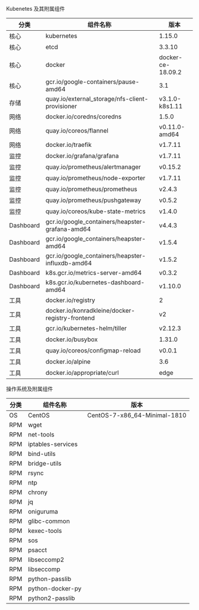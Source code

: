 Kubenetes 及其附属组件

|  分类  |  组件名称   | 版本  |
|  ---- |  ----  | ----  |
| 核心 | kubernetes  | 1.15.0 |
| 核心 | etcd  | 3.3.10 |
| 核心 | docker  | docker-ce-18.09.2 |
| 核心 | gcr.io/google-containers/pause-amd64| 3.1 |
| 存储 | quay.io/external_storage/nfs-client-provisioner  | v3.1.0-k8s1.11 |
| 网络 | docker.io/coredns/coredns| 1.5.0 |
| 网络 | quay.io/coreos/flannel| v0.11.0-amd64 |
| 网络 | docker.io/traefik  | v1.7.11 |
| 监控 | docker.io/grafana/grafana  | v1.7.11 |
| 监控 | quay.io/prometheus/alertmanager  | v0.15.2 |
| 监控 | quay.io/prometheus/node-exporter  | v1.7.11 |
| 监控 | quay.io/prometheus/prometheus| v2.4.3 |
| 监控 | quay.io/prometheus/pushgateway| v0.5.2 |
| 监控 | quay.io/coreos/kube-state-metrics| v1.4.0 |
| Dashboard | gcr.io/google_containers/heapster-grafana-amd64| v4.4.3 |
| Dashboard | gcr.io/google_containers/heapster-amd64| v1.5.4 |
| Dashboard | gcr.io/google_containers/heapster-influxdb-amd64| v1.5.2 |
| Dashboard | k8s.gcr.io/metrics-server-amd64| v0.3.2 |
| Dashboard | k8s.gcr.io/kubernetes-dashboard-amd64| v1.10.0 |
| 工具 | docker.io/registry| 2 |
| 工具 | docker.io/konradkleine/docker-registry-frontend| v2 |
| 工具 | gcr.io/kubernetes-helm/tiller| v2.12.3 |
| 工具 | docker.io/busybox  | 1.31.0 |
| 工具 | quay.io/coreos/configmap-reload| v0.0.1 |
| 工具 | docker.io/alpine| 3.6|
| 工具 | docker.io/appropriate/curl| edge |

操作系统及附属组件

|  分类  |  组件名称   | 版本  |
|  ---- |  ----  | ----  |
| OS | CentOS  | CentOS-7-x86_64-Minimal-1810 |
| RPM | wget  |  |
| RPM | net-tools  |  |
| RPM | iptables-services  |  |
| RPM | bind-utils  |  |
| RPM | bridge-utils  |  |
| RPM | rsync  |  |
| RPM | ntp  |  |
| RPM | chrony  |  |
| RPM | jq  |  |
| RPM | oniguruma  |  |
| RPM | glibc-common  |  |
| RPM | kexec-tools  |  |
| RPM | sos  |  |
| RPM | psacct  |  |
| RPM | libseccomp2  |  |
| RPM | libseccomp  |  |
| RPM | python-passlib  |  |
| RPM | python-docker-py  |  |
| RPM | python2-passlib  |  |
